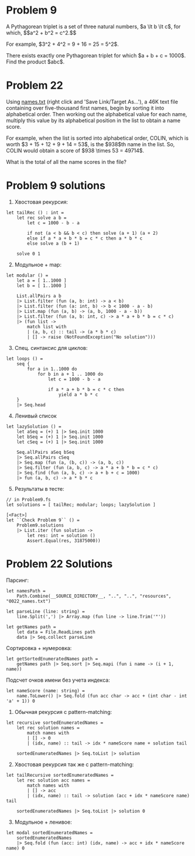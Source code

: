 # Problem 9

<p>A Pythagorean triplet is a set of three natural numbers, $a \lt b \lt c$, for which,
$$a^2 + b^2 = c^2.$$</p>
<p>For example, $3^2 + 4^2 = 9 + 16 = 25 = 5^2$.</p>
<p>There exists exactly one Pythagorean triplet for which $a + b + c = 1000$.<br>Find the product $abc$.</p>

# Problem 22

<p>Using <a href="resources/documents/0022_names.txt">names.txt</a> (right click and 'Save Link/Target As...'), a 46K text file containing over five-thousand first names, begin by sorting it into alphabetical order. Then working out the alphabetical value for each name, multiply this value by its alphabetical position in the list to obtain a name score.</p>
<p>For example, when the list is sorted into alphabetical order, COLIN, which is worth $3 + 15 + 12 + 9 + 14 = 53$, is the $938$th name in the list. So, COLIN would obtain a score of $938 \times 53 = 49714$.</p>
<p>What is the total of all the name scores in the file?</p>

# Problem 9 solutions

1. Хвостовая рекурсия:
```f#
let tailRec () : int =
    let rec solve a b =
        let c = 1000 - b - a

        if not (a < b && b < c) then solve (a + 1) (a + 2)
        else if a * a + b * b = c * c then a * b * c
        else solve a (b + 1)

    solve 0 1
```
2. Модульное + map:
```f#
let modular () =
    let a = [ 1..1000 ]
    let b = [ 1..1000 ]

    List.allPairs a b
    |> List.filter (fun (a, b: int) -> a < b)
    |> List.filter (fun (a: int, b) -> b < 1000 - a - b)
    |> List.map (fun (a, b) -> (a, b, 1000 - a - b))
    |> List.filter (fun (a, b: int, c) -> a * a + b * b = c * c)
    |> (fun list ->
        match list with
        | (a, b, c) :: tail -> (a * b * c)
        | [] -> raise (NotFoundException("No solution")))
```
3. Спец. синтаксис для циклов:
```f#
let loops () =
    seq {
        for a in 1..1000 do
            for b in a + 1 .. 1000 do
                let c = 1000 - b - a

                if a * a + b * b = c * c then
                    yield a * b * c
    }
    |> Seq.head
```
4. Ленивый список
```f#
let lazySolution () =
    let aSeq = (+) 1 |> Seq.init 1000
    let bSeq = (+) 1 |> Seq.init 1000
    let cSeq = (+) 1 |> Seq.init 1000

    Seq.allPairs aSeq bSeq
    |> Seq.allPairs cSeq
    |> Seq.map (fun (a, (b, c)) -> (a, b, c))
    |> Seq.filter (fun (a, b, c) -> a * a + b * b = c * c)
    |> Seq.find (fun (a, b, c) -> a + b + c = 1000)
    |> fun (a, b, c) -> a * b * c
```
5. Результаты в тесте:
```f#
// in Problem9.fs
let solutions = [ tailRec; modular; loops; lazySolution ]

[<Fact>]
let ``Check Problem 9`` () =
    Problem9.solutions
    |> List.iter (fun solution ->
        let res: int = solution ()
        Assert.Equal(res, 31875000))
```

# Problem 22 Solutions
Парсинг:
```f#
let namesPath =
    Path.Combine(__SOURCE_DIRECTORY__, "..", "..", "resources", "0022_names.txt")

let parseLine (line: string) =
    line.Split(',') |> Array.map (fun line -> line.Trim('"'))

let getNames path =
    let data = File.ReadLines path
    data |> Seq.collect parseLine
```
Сортировка + нумеровка:
```f#
let getSortedEnumeratedNames path =
    getNames path |> Seq.sort |> Seq.mapi (fun i name -> (i + 1, name))
```
Подсчет очков имени без учета индекса:
```f#
let nameScore (name: string) =
    name.ToLower() |> Seq.fold (fun acc char -> acc + (int char - int 'a' + 1)) 0
```
1. Обычная рекурсия с pattern-matching:
```f#
let recursive sortedEnumeratedNames =
    let rec solution names =
        match names with
        | [] -> 0
        | (idx, name) :: tail -> idx * nameScore name + solution tail

    sortedEnumeratedNames |> Seq.toList |> solution
```
2. Хвостовая рекурсия так же с pattern-matching:
```f#
let tailRecursive sortedEnumeratedNames =
    let rec solution acc names =
        match names with
        | [] -> acc
        | (idx, name) :: tail -> solution (acc + idx * nameScore name) tail

    sortedEnumeratedNames |> Seq.toList |> solution 0
```
3. Модульное + ленивое:
```f#
let modal sortedEnumeratedNames =
    sortedEnumeratedNames
    |> Seq.fold (fun (acc: int) (idx, name) -> acc + idx * nameScore name) 0
```
